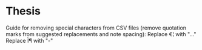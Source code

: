 # Thesis
 Guide for removing special characters from CSV files (remove quotation marks
 from suggested replacements and note spacing):
 Replace €¦ with "..."
 Replace Ì¶ with "-"
 